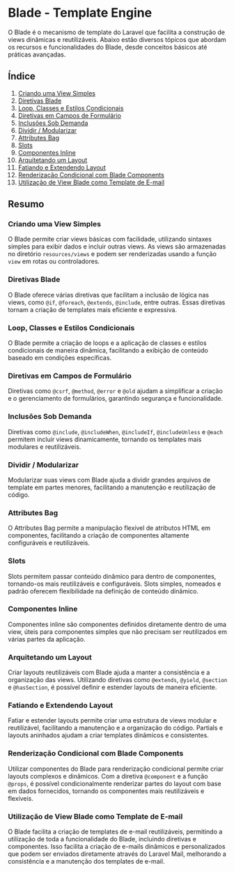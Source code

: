 # Blade - Template Engine

O Blade é o mecanismo de template do Laravel que facilita a construção de views dinâmicas e reutilizáveis. Abaixo estão diversos tópicos que abordam os recursos e funcionalidades do Blade, desde conceitos básicos até práticas avançadas.

## Índice

1. [Criando uma View Simples](blade-creating-simple-view.md)
2. [Diretivas Blade](blade-directives.md)
3. [Loop, Classes e Estilos Condicionais](blade-loops-classes-conditional-styles.md)
4. [Diretivas em Campos de Formulário](blade-form-directives.md)
5. [Inclusões Sob Demanda](blade-includes-on-demand.md)
6. [Dividir / Modularizar](blade-divide-modularize.md)
7. [Attributes Bag](blade-attributes-bag.md)
8. [Slots](blade-slots.md)
9. [Componentes Inline](blade-inline-components.md)
10. [Arquitetando um Layout](blade-architecting-layout.md)
11. [Fatiando e Extendendo Layout](blade-extending-layout.md)
12. [Renderização Condicional com Blade Components](blade-conditional-rendering.md)
13. [Utilização de View Blade como Template de E-mail](blade-email-templates.md)

## Resumo

### Criando uma View Simples

O Blade permite criar views básicas com facilidade, utilizando sintaxes simples para exibir dados e incluir outras views. As views são armazenadas no diretório `resources/views` e podem ser renderizadas usando a função `view` em rotas ou controladores.

### Diretivas Blade

O Blade oferece várias diretivas que facilitam a inclusão de lógica nas views, como `@if`, `@foreach`, `@extends`, `@include`, entre outras. Essas diretivas tornam a criação de templates mais eficiente e expressiva.

### Loop, Classes e Estilos Condicionais

O Blade permite a criação de loops e a aplicação de classes e estilos condicionais de maneira dinâmica, facilitando a exibição de conteúdo baseado em condições específicas.

### Diretivas em Campos de Formulário

Diretivas como `@csrf`, `@method`, `@error` e `@old` ajudam a simplificar a criação e o gerenciamento de formulários, garantindo segurança e funcionalidade.

### Inclusões Sob Demanda

Diretivas como `@include`, `@includeWhen`, `@includeIf`, `@includeUnless` e `@each` permitem incluir views dinamicamente, tornando os templates mais modulares e reutilizáveis.

### Dividir / Modularizar

Modularizar suas views com Blade ajuda a dividir grandes arquivos de template em partes menores, facilitando a manutenção e reutilização de código.

### Attributes Bag

O Attributes Bag permite a manipulação flexível de atributos HTML em componentes, facilitando a criação de componentes altamente configuráveis e reutilizáveis.

### Slots

Slots permitem passar conteúdo dinâmico para dentro de componentes, tornando-os mais reutilizáveis e configuráveis. Slots simples, nomeados e padrão oferecem flexibilidade na definição de conteúdo dinâmico.

### Componentes Inline

Componentes inline são componentes definidos diretamente dentro de uma view, úteis para componentes simples que não precisam ser reutilizados em várias partes da aplicação.

### Arquitetando um Layout

Criar layouts reutilizáveis com Blade ajuda a manter a consistência e a organização das views. Utilizando diretivas como `@extends`, `@yield`, `@section` e `@hasSection`, é possível definir e estender layouts de maneira eficiente.

### Fatiando e Extendendo Layout

Fatiar e estender layouts permite criar uma estrutura de views modular e reutilizável, facilitando a manutenção e a organização do código. Partials e layouts aninhados ajudam a criar templates dinâmicos e consistentes.

### Renderização Condicional com Blade Components

Utilizar componentes do Blade para renderização condicional permite criar layouts complexos e dinâmicos. Com a diretiva `@component` e a função `@props`, é possível condicionalmente renderizar partes do layout com base em dados fornecidos, tornando os componentes mais reutilizáveis e flexíveis.

### Utilização de View Blade como Template de E-mail

O Blade facilita a criação de templates de e-mail reutilizáveis, permitindo a utilização de toda a funcionalidade do Blade, incluindo diretivas e componentes. Isso facilita a criação de e-mails dinâmicos e personalizados que podem ser enviados diretamente através do Laravel Mail, melhorando a consistência e a manutenção dos templates de e-mail.
